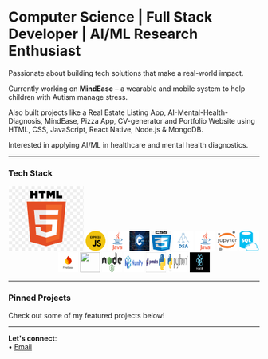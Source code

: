 # Computer Science | Full Stack Developer | AI/ML Research Enthusiast

 Passionate about building tech solutions that make a real-world impact.  
 
 Currently working on **MindEase** – a wearable and mobile system to help children with Autism manage stress.  
 
 Also built projects like a Real Estate Listing App, AI-Mental-Health-Diagnosis, MindEase, Pizza App, CV-generator and Portfolio Website using HTML, CSS, JavaScript, React Native, Node.js & MongoDB.  
 
 Interested in applying AI/ML in healthcare and mental health diagnostics.

---

###  Tech Stack

<div align="center">
  <img src="HTML.png" width="150" height="130"/>
  <img src="expressJs.png" width="40" height="40"/>
  <img src="java.png" width="40" height="40"/>
  <img src="C++.jpg" width="40" height="40"/>
 <img src="CSS.png" width="40" height="40"/>
  <img src="DSA.png" width="40" height="40"/>
  <img src="java.png" width="40" height="40"/>
  <img src="Jupyter.png" width="40" height="40"/> 
  <img src="SQL.png" width="40" height="40"/>
  <img src="firebase.png" width="40" height="40"/>
  <img src="mongodb.png" width="40" height="40"/>
  <img src="nodeJs.png" width="40" height="40"/>
  <img src="numpy.png" width="40" height="40"/>
  <img src="pandas.png" width="40" height="40"/>
  <img src="python.jpg" width="40" height="40"/>
  <img src="reactJs.png" width="40" height="40"/>
</div>

---

###  Pinned Projects
Check out some of my featured projects below!

---

 **Let's connect**:  
 • [Email](aimen.azhar111333@gmail.com)

